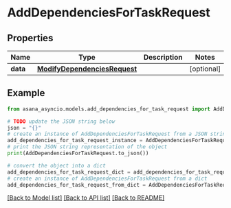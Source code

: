 # AddDependenciesForTaskRequest


## Properties

Name | Type | Description | Notes
------------ | ------------- | ------------- | -------------
**data** | [**ModifyDependenciesRequest**](ModifyDependenciesRequest.md) |  | [optional] 

## Example

```python
from asana_asyncio.models.add_dependencies_for_task_request import AddDependenciesForTaskRequest

# TODO update the JSON string below
json = "{}"
# create an instance of AddDependenciesForTaskRequest from a JSON string
add_dependencies_for_task_request_instance = AddDependenciesForTaskRequest.from_json(json)
# print the JSON string representation of the object
print(AddDependenciesForTaskRequest.to_json())

# convert the object into a dict
add_dependencies_for_task_request_dict = add_dependencies_for_task_request_instance.to_dict()
# create an instance of AddDependenciesForTaskRequest from a dict
add_dependencies_for_task_request_from_dict = AddDependenciesForTaskRequest.from_dict(add_dependencies_for_task_request_dict)
```
[[Back to Model list]](../README.md#documentation-for-models) [[Back to API list]](../README.md#documentation-for-api-endpoints) [[Back to README]](../README.md)


